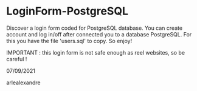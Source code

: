 # LoginForm-PostgreSQL

Discover a login form coded for PostgreSQL database. You can create account and log in/off after connected you to a database PostgreSQL. For this you have the file 'users.sql' to copy. So enjoy!

IMPORTANT : this login form is not safe enough as reel websites, so be careful !

07/09/2021

arlealexandre

